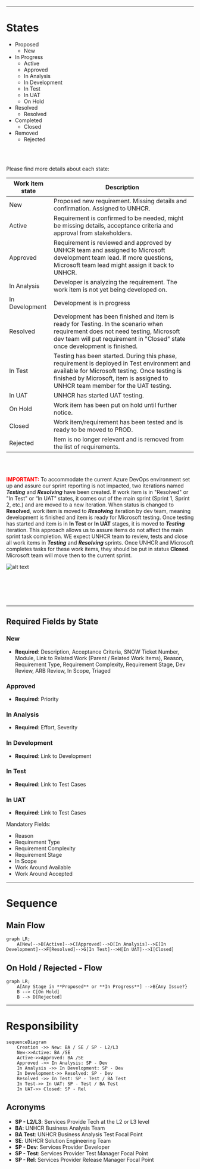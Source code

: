 
------
# States
- Proposed
  - New
- In Progress
  - Active
  - Approved
  - In Analysis
  - In Development
  - In Test
  - In UAT
  - On Hold
- Resolved
  - Resolved
- Completed
  - Closed
- Removed
  - Rejected

<br>
<br>

Please find more details about each state:

|Work item state | Description|
|--------------------------|-----------------------------|
|New |Proposed new requirement. Missing details and confirmation. Assigned to UNHCR. |
|Active| Requirement is confirmed to be needed, might be missing details, acceptance criteria and approval from stakeholders. |
|Approved| Requirement is reviewed and approved by UNHCR team and assigned to Microsoft development team lead. If more questions, Microsoft team lead might assign it back to UNHCR. |
|In Analysis| Developer is analyzing the requirement. The work item is not yet being developed on. |
|In Development | Development is in progress|
|Resolved| Development has been finished and item is ready for Testing. In the scenario when requirement does not need testing, Microsoft dev team will put requirement in "Closed" state once development is finished. |
|In Test| Testing has been started. During this phase, requirement is deployed in Test environment and available for Microsoft testing. Once testing is finished by Microsoft, item is assigned to UNHCR team member for the UAT testing. |
|In UAT| UNHCR has started UAT testing. |
|On Hold| Work item has been put on hold until further notice. |
|Closed| Work item/requirement has been tested and is ready to be moved to PROD.|
|Rejected| Item is no longer relevant and is removed from the list of requirements.|

<br>
<br>


<span style="color:red">**IMPORTANT:**</span> 
To accommodate the current Azure DevOps environment set up and assure our sprint reporting is not impacted, two iterations named **_Testing_** and **_Resolving_** have been created. 
If work item is in "Resolved" or "In Test" or “In UAT" states, it comes out of the main sprint (Sprint 1, Sprint 2, etc.) and are moved to a new iteration. 
When status is changed to **Resolved**, work item is moved to **_Resolving_** iteration by dev team, meaning development is finished and item is ready for Microsoft testing. 
Once testing has started and item is in **In Test** or **In UAT** stages, it is moved to **_Testing_** iteration. 
This approach allows us to assure items do not affect the main sprint task completion.
WE expect UNHCR team to review, tests and close all work items in **_Testing_** and **_Resolving_** sprints. Once UNHCR and Microsoft completes tasks for these work items, they should be put in status **Closed**. Microsoft team will move then to the current sprint. 

![alt text](https://unhcr365.sharepoint.com/:i:/r/teams/GDS-PRIMESSelfOnboarding/Shared%20Documents/General/Project%20Management/3.%20Sprints/screenshot.png?csf=1&web=1&e=XctNR2 "Screenshot")

<br>
<br>
<br>
<br>

----
## Required Fields by State

### New
- **Required**: Description, Acceptance Criteria, SNOW Ticket Number, Module, Link to Related Work (Parent / Related Work Items), Reason, Requirement Type, Requirement Complexity, Requirement Stage, Dev Review, ARB Review, In Scope, Triaged
### Approved
- **Required**: Priority
### In Analysis
- **Required**: Effort, Severity
### In Development
- **Required**: Link to Development
### In Test
- **Required**: Link to Test Cases
### In UAT
- **Required**: Link to Test Cases


Mandatory Fields:
- Reason
- Requirement Type
- Requirement Complexity
- Requirement Stage
- In Scope
- Work Around Available
- Work Around Accepted
----

# Sequence
## Main Flow
```mermaid
graph LR;
    A[New]-->B[Active]-->C[Approved]-->D[In Analysis]-->E[In Development]-->F[Resolved]-->G[In Test]-->H[In UAT]-->I[Closed]
```

## On Hold / Rejected - Flow
```mermaid
graph LR;
    A[Any Stage in **Proposed** or **In Progress**] -->B{Any Issue?}
    B --> C[On Hold]
    B --> D[Rejected] 
```
-----
# Responsibility
```mermaid
sequenceDiagram
    Creation ->> New: BA / SE / SP - L2/L3
    New->>Active: BA /SE
    Active->>Approved: BA /SE
    Approved ->> In Analysis: SP - Dev
    In Analysis ->> In Development: SP - Dev
    In Development->> Resolved: SP - Dev
    Resolved ->> In Test: SP - Test / BA Test
    In Test->> In UAT: SP - Test / BA Test
    In UAT->> Closed: SP - Rel
```

## Acronyms
- **SP - L2/L3**: Services Provide Tech at the L2 or L3 level
- **BA**: UNHCR Business Analysis Team
- **BA Test**: UNHCR Business Analysis Test Focal Point
- **SE**: UNHCR Solution Engineering Team
- **SP - Dev**: Services Provider Developer
- **SP - Test**: Services Provider Test Manager Focal Point
- **SP - Rel**: Services Provider Release Manager Focal Point




